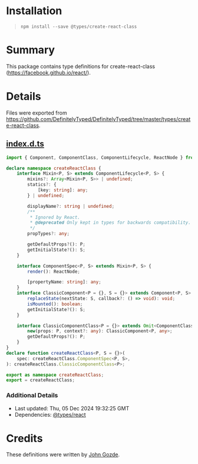 # Installation
> `npm install --save @types/create-react-class`

# Summary
This package contains type definitions for create-react-class (https://facebook.github.io/react/).

# Details
Files were exported from https://github.com/DefinitelyTyped/DefinitelyTyped/tree/master/types/create-react-class.
## [index.d.ts](https://github.com/DefinitelyTyped/DefinitelyTyped/tree/master/types/create-react-class/index.d.ts)
````ts
import { Component, ComponentClass, ComponentLifecycle, ReactNode } from "react";

declare namespace createReactClass {
    interface Mixin<P, S> extends ComponentLifecycle<P, S> {
        mixins?: Array<Mixin<P, S>> | undefined;
        statics?: {
            [key: string]: any;
        } | undefined;

        displayName?: string | undefined;
        /**
         * Ignored by React.
         * @deprecated Only kept in types for backwards compatibility. Will be removed in a futre major release.
         */
        propTypes?: any;

        getDefaultProps?(): P;
        getInitialState?(): S;
    }

    interface ComponentSpec<P, S> extends Mixin<P, S> {
        render(): ReactNode;

        [propertyName: string]: any;
    }
    interface ClassicComponent<P = {}, S = {}> extends Component<P, S> {
        replaceState(nextState: S, callback?: () => void): void;
        isMounted(): boolean;
        getInitialState?(): S;
    }

    interface ClassicComponentClass<P = {}> extends Omit<ComponentClass<P>, "new"> {
        new(props: P, context?: any): ClassicComponent<P, any>;
        getDefaultProps?(): P;
    }
}
declare function createReactClass<P, S = {}>(
    spec: createReactClass.ComponentSpec<P, S>,
): createReactClass.ClassicComponentClass<P>;

export as namespace createReactClass;
export = createReactClass;

````

### Additional Details
 * Last updated: Thu, 05 Dec 2024 19:32:25 GMT
 * Dependencies: [@types/react](https://npmjs.com/package/@types/react)

# Credits
These definitions were written by [John Gozde](https://github.com/jgoz).
